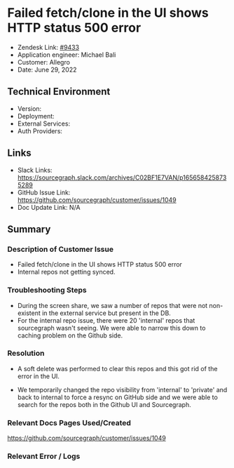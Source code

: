 
# Failed fetch/clone in the UI shows HTTP status 500 error <!-- Ticket Title  Hint: include keywords to make it searchable -->

- Zendesk Link: [#9433](https://sourcegraph.zendesk.com/agent/tickets/9433)
- Application engineer: Michael Bali
- Customer: Allegro <!-- Redact if this contains personally identifying information -->
- Date: June 29, 2022

<!-- Data populated from integration, speak to Ben Gordon or Michael Bali if not working -->
<!-- During Internal team trial, fill missing data manually (we are waiting for all data to sync) -->

## Technical Environment
- Version: ​
- Deployment:
- External Services:
- Auth Providers:


## Links
<!-- Data for application engineer manual entry -->
- Slack Links: https://sourcegraph.slack.com/archives/C02BF1E7VAN/p1656584258735289
- GitHub Issue Link: https://github.com/sourcegraph/customer/issues/1049
- Doc Update Link: N/A

## Summary
### Description of Customer Issue
- Failed fetch/clone in the UI shows HTTP status 500 error
- Internal repos not getting synced.

### Troubleshooting Steps
- During the screen share, we saw a number of repos that were not non-existent in the external service but present in the DB.
- For the internal repo issue, there were 20 'internal' repos that sourcegraph wasn't seeing. We were able to narrow this down to caching problem on the Github side.

### Resolution
- A soft delete was performed to clear this repos and this got rid of the error in the UI.

- We temporarily changed the repo visibility from 'internal' to 'private' and back to internal to force a resync on GitHub side and we were able to search for the repos both in the Github UI and Sourcegraph.

### Relevant Docs Pages Used/Created
https://github.com/sourcegraph/customer/issues/1049
### Relevant Error / Logs
<!-- Please redact keys, tokens, and personal identifying information -->


<!-- Once complete, upload a copy to https://github.com/sourcegraph/support-tools-internal/tree/main/resolved-tickets as a .md file -->
<!-- Name the file 9433.md -->
